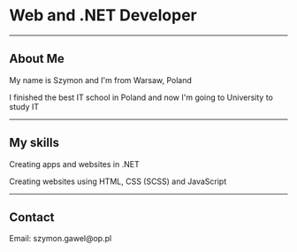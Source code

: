 <h1>Web and .NET Developer</h1>
<hr>
<h2>About Me</h2>
<p>My name is Szymon and I'm from Warsaw, Poland</p>
<p>I finished the best IT school in Poland and now I'm going to University to study IT</p>
<hr>
<h2>My skills</h2>
<p>Creating apps and websites in .NET</p>
<p>Creating websites using HTML, CSS (SCSS) and JavaScript</p>
<hr>
<h2>Contact</h2>
<p>Email: szymon.gawel@op.pl</p>  


